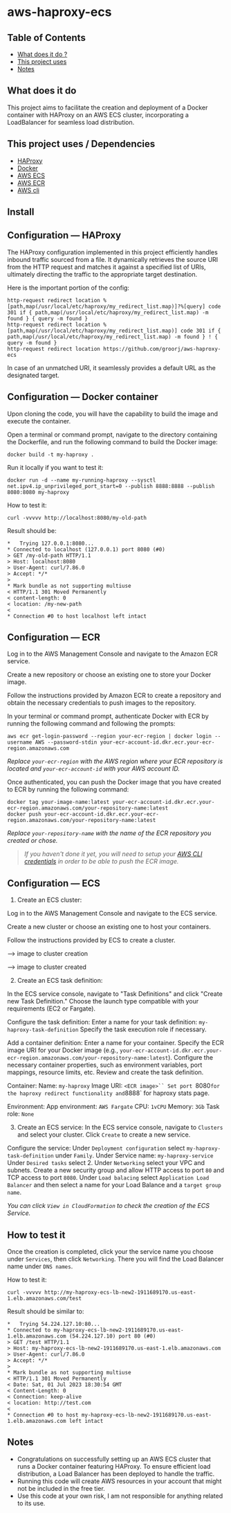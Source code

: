 # aws-haproxy-ecs

## Table of Contents
- [What does it do ?](https://github.com/groorj/aws-haproxy-ecs#what-does-it-do)
- [This project uses](https://github.com/groorj/aws-haproxy-ecs#this-project-uses)
- [Notes](https://github.com/groorj/aws-haproxy-ecs#notes)

## What does it do

This project aims to facilitate the creation and deployment of a Docker container with HAProxy on an AWS ECS cluster, incorporating a LoadBalancer for seamless load distribution.

## This project uses / Dependencies

- [HAProxy](https://www.haproxy.org/)
- [Docker](https://www.docker.com/)
- [AWS ECS](https://aws.amazon.com/ecs/)
- [AWS ECR](https://aws.amazon.com/ecr/)
- [AWS cli](https://docs.aws.amazon.com/cli/latest/userguide/getting-started-install.html)


## Install

## Configuration — HAProxy

The HAProxy configuration implemented in this project efficiently handles inbound traffic sourced from a file. It dynamically retrieves the source URI from the HTTP request and matches it against a specified list of URIs, ultimately directing the traffic to the appropriate target destination.

Here is the important portion of the config:

    http-request redirect location %[path,map(/usr/local/etc/haproxy/my_redirect_list.map)]?%[query] code 301 if { path,map(/usr/local/etc/haproxy/my_redirect_list.map) -m found } { query -m found }
    http-request redirect location %[path,map(/usr/local/etc/haproxy/my_redirect_list.map)] code 301 if { path,map(/usr/local/etc/haproxy/my_redirect_list.map) -m found } ! { query -m found }
    http-request redirect location https://github.com/groorj/aws-haproxy-ecs

In case of an unmatched URI, it seamlessly provides a default URL as the designated target.

## Configuration — Docker container

Upon cloning the code, you will have the capability to build the image and execute the container.

Open a terminal or command prompt, navigate to the directory containing the Dockerfile, and run the following command to build the Docker image:

    docker build -t my-haproxy .

Run it locally if you want to test it:

    docker run -d --name my-running-haproxy --sysctl net.ipv4.ip_unprivileged_port_start=0 --publish 8888:8888 --publish 8080:8080 my-haproxy

How to test it:

    curl -vvvvv http://localhost:8080/my-old-path

Result should be:
```
*   Trying 127.0.0.1:8080...
* Connected to localhost (127.0.0.1) port 8080 (#0)
> GET /my-old-path HTTP/1.1
> Host: localhost:8080
> User-Agent: curl/7.86.0
> Accept: */*
>
* Mark bundle as not supporting multiuse
< HTTP/1.1 301 Moved Permanently
< content-length: 0
< location: /my-new-path
<
* Connection #0 to host localhost left intact
```

## Configuration — ECR

Log in to the AWS Management Console and navigate to the Amazon ECR service.

Create a new repository or choose an existing one to store your Docker image.

Follow the instructions provided by Amazon ECR to create a repository and obtain the necessary credentials to push images to the repository.

In your terminal or command prompt, authenticate Docker with ECR by running the following command and following the prompts:

    aws ecr get-login-password --region your-ecr-region | docker login --username AWS --password-stdin your-ecr-account-id.dkr.ecr.your-ecr-region.amazonaws.com

*Replace `your-ecr-region` with the AWS region where your ECR repository is located and `your-ecr-account-id` with your AWS account ID.*

Once authenticated, you can push the Docker image that you have created to ECR by running the following command:

    docker tag your-image-name:latest your-ecr-account-id.dkr.ecr.your-ecr-region.amazonaws.com/your-repository-name:latest
    docker push your-ecr-account-id.dkr.ecr.your-ecr-region.amazonaws.com/your-repository-name:latest

*Replace `your-repository-name` with the name of the ECR repository you created or chose.*

> *If you haven't done it yet, you will need to setup your [AWS CLI credentials](https://docs.aws.amazon.com/cli/latest/userguide/cli-chap-configure.html) in order to be able to push the ECR image.*

## Configuration — ECS

1. Create an ECS cluster:

Log in to the AWS Management Console and navigate to the ECS service.

Create a new cluster or choose an existing one to host your containers.

Follow the instructions provided by ECS to create a cluster.

--> image to cluster creation

--> image to cluster created

2. Create an ECS task definition:

In the ECS service console, navigate to "Task Definitions" and click "Create new Task Definition."
Choose the launch type compatible with your requirements (EC2 or Fargate).

Configure the task definition:
Enter a name for your task definition: `my-haproxy-task-definition`
Specify the task execution role if necessary.

Add a container definition:
Enter a name for your container.
Specify the ECR image URI for your Docker image (e.g., `your-ecr-account-id.dkr.ecr.your-ecr-region.amazonaws.com/your-repository-name:latest`).
Configure the necessary container properties, such as environment variables, port mappings, resource limits, etc.
Review and create the task definition.

Container:
Name: `my-haproxy`
Image URI: `<ECR image>``
Set port `8080` for the haproxy redirect functionality and `8888` for haproxy stats page.

Environment:
App environment: `AWS Fargate`
CPU: `1vCPU`
Memory: `3Gb`
Task role: `None`

3. Create an ECS service:
In the ECS service console, navigate to `Clusters` and select your cluster.
Click `Create` to create a new service.

Configure the service:
Under `Deployment configuration` select `my-haproxy-task-definition` under `Family`.
Under Service name: `my-haproxy-service`
Under `Desired tasks` select 2.
Under `Networking` select your VPC and subnets.
Create a new security group and allow HTTP access to port `80` and TCP access to port `8080`.
Under `Load balacing` select `Application Load Balancer` and then select a name for your Load Balance and a `target group name`.

*You can click `View in CloudFormation` to check the creation of the ECS Service.*

## How to test it

Once the creation is completed, click your the service name you choose under `Services`, then click `Networking`.
There you will find the Load Balancer name under `DNS names`.

How to test it:

    curl -vvvvv http://my-haproxy-ecs-lb-new2-1911689170.us-east-1.elb.amazonaws.com/test


Result should be similar to:
```
*   Trying 54.224.127.10:80...
* Connected to my-haproxy-ecs-lb-new2-1911689170.us-east-1.elb.amazonaws.com (54.224.127.10) port 80 (#0)
> GET /test HTTP/1.1
> Host: my-haproxy-ecs-lb-new2-1911689170.us-east-1.elb.amazonaws.com
> User-Agent: curl/7.86.0
> Accept: */*
>
* Mark bundle as not supporting multiuse
< HTTP/1.1 301 Moved Permanently
< Date: Sat, 01 Jul 2023 18:30:54 GMT
< Content-Length: 0
< Connection: keep-alive
< location: http://test.com
<
* Connection #0 to host my-haproxy-ecs-lb-new2-1911689170.us-east-1.elb.amazonaws.com left intact
```


## Notes

- Congratulations on successfully setting up an AWS ECS cluster that runs a Docker container featuring HAProxy. To ensure efficient load distribution, a Load Balancer has been deployed to handle the traffic.
- Running this code will create AWS resources in your account that might not be included in the free tier.
- Use this code at your own risk, I am not responsible for anything related to its use.
